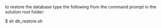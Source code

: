 to restore the database type the following from the command prompt in the solution root folder:

$ sh db_restore.sh

